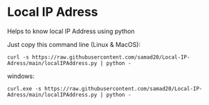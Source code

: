 # Local IP Adress
Helps to know local IP Address using python


  Just copy this command line (Linux & MacOS):
```
curl -s https://raw.githubusercontent.com/samad20/Local-IP-Adress/main/localIPAddress.py | python -
```
windows:
```
curl.exe -s https://raw.githubusercontent.com/samad20/Local-IP-Adress/main/localIPAddress.py | python -
```
